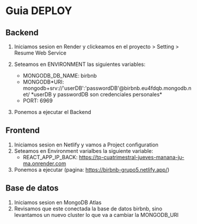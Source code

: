 # Guia DEPLOY

## Backend

1. Iniciamos sesion en Render y clickeamos en el proyecto > Setting > Resume Web Service

2. Seteamos en ENVIRONMENT las siguientes variables:

   - MONGODB_DB_NAME: birbnb
   - MONGODB*URI: mongodb+srv://'userDB':'passwordDB'@birbnb.eu4fdqb.mongodb.net/
     *userDB y passwordDB son credenciales personales\*
   - PORT: 6969

3. Ponemos a ejecutar el Backend

## Frontend

1. Iniciamos sesion en Netlify y vamos a Project configuration
2. Seteamos en Environment varialbes la siguiente variable:
   - REACT_APP_IP_BACK: https://tp-cuatrimestral-jueves-manana-ju-ma.onrender.com
3. Ponemos a ejecutar (pagina: https://birbnb-grupo5.netlify.app/)

## Base de datos

1. Iniciamos sesion en MongoDB Atlas
2. Revisamos que este conectada la base de datos birbnb, sino levantamos un nuevo cluster lo que va a cambiar la MONGODB_URI

